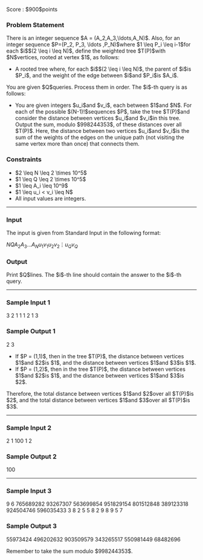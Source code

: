 
<div>

<span>

<span>

<p>
Score : $900$points
</p>

<div>

<section>

### **Problem Statement**

<p>
There is an integer sequence $A = (A_2,A_3,\ldots,A_N)$. Also, for an integer sequence $P=(P_2, P_3, \ldots ,P_N)$where $1 \leq P_i \leq i-1$for each $i$$(2 \leq i \leq N)$, define the weighted tree $T(P)$with $N$vertices, rooted at vertex $1$, as follows:
</p>

<ul>

<li>
A rooted tree where, for each $i$$(2 \leq i \leq N)$, the parent of $i$is $P_i$, and the weight of the edge between $i$and $P_i$is $A_i$.
</li>

</ul>

<p>
You are given $Q$queries. Process them in order. The $i$-th query is as follows:
</p>

<ul>

<li>
You are given integers $u_i$and $v_i$, each between $1$and $N$. For each of the possible $(N-1)!$sequences $P$, take the tree $T(P)$and consider the distance between vertices $u_i$and $v_i$in this tree. Output the sum, modulo $998244353$, of these distances over all $T(P)$. Here, the distance between two vertices $u_i$and $v_i$is the sum of the weights of the edges on the unique path (not visiting the same vertex more than once) that connects them.
</li>

</ul>

</section>

</div>

<div>

<section>

### **Constraints**

<ul>

<li>
$2 \leq N \leq 2 \times 10^5$
</li>

<li>
$1 \leq Q \leq 2 \times 10^5$
</li>

<li>
$1 \leq A_i \leq 10^9$
</li>

<li>
$1 \leq u_i < v_i \leq N$
</li>

<li>
All input values are integers.
</li>

</ul>

</section>

</div>

---

<div>

<div>

<section>

### **Input**

<p>
The input is given from Standard Input in the following format:
</p>

<div>

$N$$Q$$A_2$$A_3$$\ldots$$A_N$$u_1$$v_1$$u_2$$v_2$$\vdots$$u_Q$$v_Q$
</div>

</section>

</div>

<div>

<section>

### **Output**

<p>
Print $Q$lines. The $i$-th line should contain the answer to the $i$-th query.
</p>

</section>

</div>

</div>

---

<div>

<section>

### **Sample Input 1**

<div>

3 2
1 1
1 2
1 3

</div>

</section>

</div>

<div>

<section>

### **Sample Output 1**

<div>

2
3

</div>

<ul>

<li>
If $P = (1,1)$, then in the tree $T(P)$, the distance between vertices $1$and $2$is $1$, and the distance between vertices $1$and $3$is $1$.
</li>

<li>
If $P = (1,2)$, then in the tree $T(P)$, the distance between vertices $1$and $2$is $1$, and the distance between vertices $1$and $3$is $2$.
</li>

</ul>

<p>
Therefore, the total distance between vertices $1$and $2$over all $T(P)$is $2$, and the total distance between vertices $1$and $3$over all $T(P)$is $3$.
</p>

</section>

</div>

---

<div>

<section>

### **Sample Input 2**

<div>

2 1
100
1 2

</div>

</section>

</div>

<div>

<section>

### **Sample Output 2**

<div>

100

</div>

</section>

</div>

---

<div>

<section>

### **Sample Input 3**

<div>

9 6
765689282 93267307 563699854 951829154 801512848 389123318 924504746 596035433
3 8
2 5
5 8
2 9
8 9
5 7

</div>

</section>

</div>

<div>

<section>

### **Sample Output 3**

<div>

55973424
496202632
903509579
343265517
550981449
68482696

</div>

<p>
Remember to take the sum modulo $998244353$.
</p>

</section>

</div>

</span>

</span>

</div>
